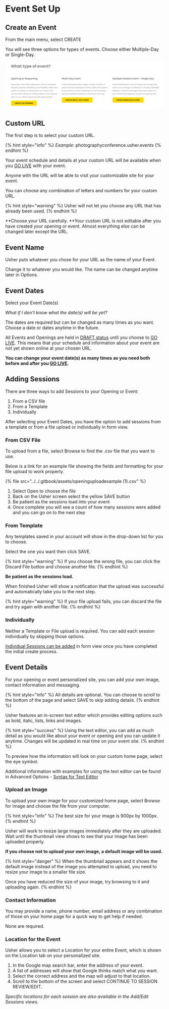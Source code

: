 # Event Set Up

## Create an Event <a href="create-an-event" id="create-an-event"></a>

From the main menu, select CREATE

You will see three options for types of events. Choose either Multiple-Day or Single-Day.

![Create an Opening or Event options](../../.gitbook/assets/create.png)

## Custom URL <a href="custom-url" id="custom-url"></a>

The first step is to select your custom URL.

{% hint style="info" %}
_Example_: photographyconference.usher.events
{% endhint %}

Your event schedule and details at your custom URL will be available when you [GO LIVE](create-event.md#go-live) with your event.

Anyone with the URL will be able to visit your customizable site for your event.

You can choose any combination of letters and numbers for your custom URL.

{% hint style="warning" %}
Usher will not let you choose any URL that has already been used.
{% endhint %}

**Choose your URL carefully. **Your custom URL is not editable after you have created your opening or event. Almost everything else can be changed later except the URL.

## Event Name <a href="event-dates" id="event-dates"></a>

Usher puts whatever you chose for your URL as the name of your Event. 

Change it to whatever you would like. The name can be changed anytime later in Options.

## Event Dates

Select your Event Date(s)

_What if I don’t know what the date(s) will be yet?_

The dates are required but can be changed as many times as you want. Choose a date or dates anytime in the future.

All Events and Openings are held in [DRAFT status](../../getting-started/create-account.md#draft-status) until you choose to [GO LIVE](create-event.md#go-live). This means that your schedule and information about your event are not yet shown online at your chosen URL.

**You can change your event date(s) as many times as you need both before and after you **[**GO LIVE**](create-event.md#go-live)**.**

## Adding Sessions <a href="adding-sessions" id="adding-sessions"></a>

There are three ways to add Sessions to your Opening or Event:

1. From a CSV file
2. From a Template
3. Individually

After selecting your Event Dates, you have the option to add sessions from a template or from a file upload or individually in form view.

### From CSV File <a href="from-file" id="from-file"></a>

To upload from a file, select Browse to find the .csv file that you want to use.

Below is a link for an example file showing the fields and formatting for your file upload to work properly.

{% file src="../../.gitbook/assets/openinguploadexample (1).csv" %}

1. Select Open to choose the file
2. Back on the Usher screen select the yellow SAVE button
3. Be patient as the sessions load into your event
4. Once complete you will see a count of how many sessions were added and you can go on to the next step

### From Template <a href="from-template" id="from-template"></a>

Any templates saved in your account will show in the drop-down list for you to choose.

Select the one you want then click SAVE.

{% hint style="warning" %}
If you choose the wrong file, you can click the Discard File button and choose another file.
{% endhint %}

**Be patient as the sessions load.**

When finished Usher will show a notification that the upload was successful and automatically take you to the next step.

{% hint style="warning" %}
If your file upload fails, you can discard the file and try again with another file.
{% endhint %}

### Individually <a href="individually" id="individually"></a>

Neither a Template or File upload is required. You can add each session individually by skipping those options. 

[Individual Sessions can be added](add-event-sessions.md#add-individual-session) in form view once you have completed the initial create process.

## Event Details <a href="event-details" id="event-details"></a>

For your opening or event personalized site, you can add your own image, contact information and messaging.

{% hint style="info" %}
All details are optional. You can choose to scroll to the bottom of the page and select SAVE to skip adding details.
{% endhint %}

Usher features an in-screen text editor which provides editing options such as bold, italic, lists, links and images.

{% hint style="success" %}
Using the text editor, you can add as much detail as you would like about your event or opening and you can update it anytime. Changes will be updated in real time on your event site.
{% endhint %}

To preview how the information will look on your custom home page, select the eye symbol.

Additional information with examples for using the text editor can be found in Advanced Options - [Syntax for Text Editor](../syntax-for-text-editor.md)

### Upload an Image <a href="upload-an-image" id="upload-an-image"></a>

To upload your own image for your customized home page, select Browse for Image and choose the file from your computer.

{% hint style="info" %}
The best size for your image is 900px by 1000px. 
{% endhint %}

Usher will work to resize large images immediately after they are uploaded. Wait until the thumbnail view shows to see that your image has been uploaded properly.

**If you choose not to upload your own image, a default image will be used.**

{% hint style="danger" %}
When the thumbnail appears and it shows the default image instead of the image you attempted to upload, you need to resize your image to a smaller file size. 

Once you have reduced the size of your image, try browsing to it and uploading again.
{% endhint %}

### Contact Information <a href="contact-information" id="contact-information"></a>

You may provide a name, phone number, email address or any combination of those on your home page for a quick way to get help if needed.

None are required.

### Location for the Event <a href="location-for-the-event" id="location-for-the-event"></a>

Usher allows you to select a Location for your entire Event, which is shown on the Location tab on your personalized site.

1. In the Google map search bar, enter the address of your event.
2. A list of addresses will show that Google thinks match what you want.
3. Select the correct address and the map will adjust to that location.
4. Scroll to the bottom of the screen and select CONTINUE TO SESSION REVIEW/EDIT.

_Specific locations for each session are also available in the Add/Edit Sessions views._
